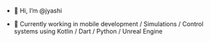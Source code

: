 - 👋 Hi, I’m @jyashi

- 👀 Currently working in mobile development / Simulations / Control systems using Kotlin / Dart / Python / Unreal Engine



<!---
//- ![Leetcode Stats](https://leetcard.jacoblin.cool/jyashi)
jyashi/jyashi is a ✨ special ✨ repository because its `README.md` (this file) appears on your GitHub profile.
You can click the Preview link to take a look at your changes.
--->
